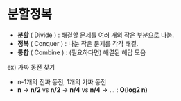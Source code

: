 # 분할정복

- **분할** ( Divide ) : 해결할 문제를 여러 개의 작은 부분으로 나눔.
- **정복** ( Conquer ) : 나눈 작은 문제를 각각 해결.
- **통합** ( Combine ) : (필요하다면) 해결된 해답 모음

ex) 가짜 동전 찾기

- n-1개의 진짜 동전, 1개의 가짜 동전
- **n** → **n/2** vs **n/2** → **n/4** vs **n/4** → ... : **O(log2 n)**